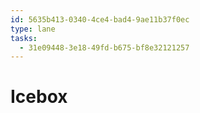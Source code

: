 ```yaml
---
id: 5635b413-0340-4ce4-bad4-9ae11b37f0ec
type: lane
tasks:
  - 31e09448-3e18-49fd-b675-bf8e32121257
---
```


# Icebox
